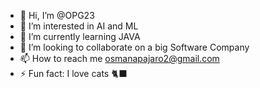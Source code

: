 - 👋 Hi, I’m @OPG23
- 👀 I’m interested in AI and ML
- 🌱 I’m currently learning JAVA
- 💞️ I’m looking to collaborate on a big Software Company
- 📫 How to reach me osmanapajaro2@gmail.com
- ⚡ Fun fact: I love cats 🐈‍⬛

<!---
OPG23/OPG23 is a ✨ special ✨ repository because its `README.md` (this file) appears on your GitHub profile.
You can click the Preview link to take a look at your changes.
--->
